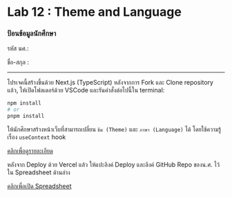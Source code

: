 # Lab 12 : Theme and Language

### ป้อนข้อมูลนักศึกษา

รหัส นศ.:

ชื่อ-สกุล :

---

โปรเจคนี้สร้างขึ้นด้วย Next.js (TypeScript)
หลังจากการ Fork และ Clone repository แล้ว, ให้เปิดโฟลเดอร์ด้วย VSCode และรันคำสั่งต่อไปนี้ใน terminal:

```bash
npm install
# or
pnpm install
```

ให้นักศึกษาสร้างหน้าเว็บที่สามารถเปลี่ยน `ธีม (Theme)` และ `ภาษา (Language)` ได้ โดยใช้ความรู้เรื่อง `useContext` hook

[คลิกเพื่อดูรายละเอียด](https://o365cmu-my.sharepoint.com/:b:/g/personal/dome_potikanond_cmu_ac_th/EctSf0AG4m9Is4vA-8bLc7MBZtaZ1DwrRdWMkHhs96rw7Q?e=YQDBDj)

หลังจาก Deploy ด้วย Vercel แล้ว ให้แปะลิงค์ Deploy และลิงค์ GitHub Repo ของน.ศ. ไว้ใน Spreadsheet ด้านล่าง

[คลิกเพื่อเปิด Spreadsheet](https://o365cmu-my.sharepoint.com/:x:/g/personal/dome_potikanond_cmu_ac_th/EfmPM2Wz7OZAiAn23yVwzKwBacdSRIyVOhMjqTMzrHohMg?e=gWuUzE)
